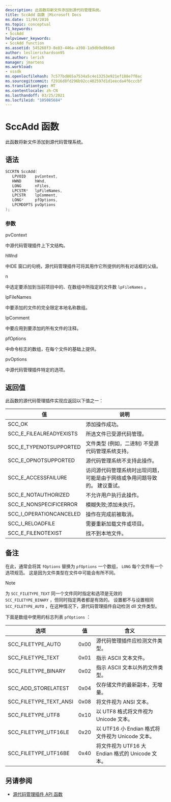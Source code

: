 ```yaml
---
description: 此函数将新文件添加到源代码管理系统。
title: SccAdd 函数 |Microsoft Docs
ms.date: 11/04/2016
ms.topic: conceptual
f1_keywords:
- SccAdd
helpviewer_keywords:
- SccAdd function
ms.assetid: 545268f3-8e83-446a-a398-1a9db9e866e8
author: leslierichardson95
ms.author: lerich
manager: jmartens
ms.workload:
- vssdk
ms.openlocfilehash: 7c577bd865a7534a5c4e13253e921ef188e7f0ac
ms.sourcegitcommit: f2916d8fd296b92cc402597d1d1eecda4f6cccbf
ms.translationtype: MT
ms.contentlocale: zh-CN
ms.lasthandoff: 03/25/2021
ms.locfileid: "105085684"
---
```

# <a name="sccadd-function"></a>SccAdd 函数
此函数将新文件添加到源代码管理系统。

## <a name="syntax"></a>语法

```cpp
SCCRTN SccAdd(
   LPVOID    pvContext,
   HWND      hWnd,
   LONG      nFiles,
   LPCSTR*   lpFileNames,
   LPCSTR    lpComment,
   LONG*     pfOptions,
   LPCMDOPTS pvOptions
);
```

### <a name="parameters"></a>参数
 pvContext

中源代码管理插件上下文结构。

 hWnd

中IDE 窗口的句柄，源代码管理插件可将其用作它所提供的所有对话框的父级。

 n

中选定要添加到当前项目中的、在数组中所指定的文件数 `lpFileNames` 。

 lpFileNames

中要添加的文件的完全限定本地名称数组。

 lpComment

中要应用到要添加的所有文件的注释。

 pfOptions

中命令标志的数组，在每个文件的基础上提供。

 pvOptions

中源代码管理插件特定的选项。

## <a name="return-value"></a>返回值
 此函数的源代码管理插件实现应返回以下值之一：

|值|说明|
|-----------|-----------------|
|SCC_OK|添加操作成功。|
|SCC_E_FILEALREADYEXISTS|所选文件已受源代码管理。|
|SCC_E_TYPENOTSUPPORTED|文件类型 (例如，二进制) 不受源代码管理系统支持。|
|SCC_E_OPNOTSUPPORTED|源代码管理系统不支持此操作。|
|SCC_E_ACCESSFAILURE|访问源代码管理系统时出现问题，可能是由于网络或争用问题导致的。 建议重试。|
|SCC_E_NOTAUTHORIZED|不允许用户执行此操作。|
|SCC_E_NONSPECIFICERROR|模糊失败;添加未执行。|
|SCC_I_OPERATIONCANCELED|操作在完成前被取消。|
|SCC_I_RELOADFILE|需要重新加载文件或项目。|
|SCC_E_FILENOTEXIST|找不到本地文件。|

## <a name="remarks"></a>备注
 在此，通常会将其 `fOptions` 替换为 `pfOptions` 一个数组， `LONG` 每个文件有一个选项规范。 这是因为文件类型在文件中可能会有所不同。

> [!NOTE]
> 为 `SCC_FILETYPE_TEXT` 同一个文件同时指定和选项是无效的 `SCC_FILETYPE_BINARY` ，但同时指定两者都是有效的。 设置都不与设置相同 `SCC_FILETYPE_AUTO` ，在这种情况下，源代码管理插件自动检测 dll 文件类型。

 下面是数组中使用的标志列表 `pfOptions` ：

|选项|值|含义|
|------------|-----------|-------------|
|SCC_FILETYPE_AUTO|0x00|源代码管理插件应检测文件类型。|
|SCC_FILETYPE_TEXT|0x01|指示 ASCII 文本文件。|
|SCC_FILETYPE_BINARY|0x02|指示 ASCII 文本以外的文件类型。|
|SCC_ADD_STORELATEST|0x04|仅存储文件的最新副本，无增量。|
|SCC_FILETYPE_TEXT_ANSI|0x08|将文件视为 ANSI 文本。|
|SCC_FILETYPE_UTF8|0x10|以 UTF8 格式将文件视为 Unicode 文本。|
|SCC_FILETYPE_UTF16LE|0x20|以 UTF16 小 Endian 格式将文件视为 Unicode 文本。|
|SCC_FILETYPE_UTF16BE|0x40|将文件视为 UTF16 大 Endian 格式的 Unicode 文本。|

## <a name="see-also"></a>另请参阅
- [源代码管理插件 API 函数](../extensibility/source-control-plug-in-api-functions.md)
